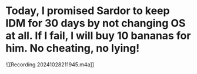 # Today, I promised Sardor to keep IDM for 30 days by not changing OS at all. If I fail, I will buy 10 bananas for him. No cheating, no lying! 
![[Recording 20241028211945.m4a]]
